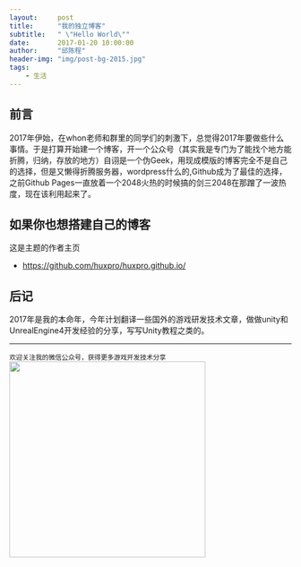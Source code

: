 ```yaml
---
layout:     post
title:      "我的独立博客"
subtitle:   " \"Hello World\""
date:       2017-01-20 10:00:00
author:     "邱陈程"
header-img: "img/post-bg-2015.jpg"
tags:
    - 生活
---
```




## 前言

2017年伊始，在whon老师和群里的同学们的刺激下，总觉得2017年要做些什么事情。于是打算开始建一个博客，开一个公众号（其实我是专门为了能找个地方能折腾，归纳，存放的地方）自诩是一个伪Geek，用现成模版的博客完全不是自己的选择，但是又懒得折腾服务器，wordpress什么的,Github成为了最佳的选择，之前Github Pages一直放着一个2048火热的时候搞的剑三2048在那蹭了一波热度，现在该利用起来了。

## 如果你也想搭建自己的博客
这是主题的作者主页
* https://github.com/huxpro/huxpro.github.io/

## 后记
2017年是我的本命年，今年计划翻译一些国外的游戏研发技术文章，做做unity和UnrealEngine4开发经验的分享，写写Unity教程之类的。

 
--------
<small class="img-hint">欢迎关注我的微信公众号，获得更多游戏开发技术分享</small>
<img src="http://qq1012803704.github.io/img/qrcode.jpg" width="350" height="350"/>